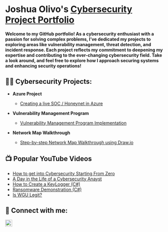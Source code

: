<h1>Joshua Olivo's <a href="https://www.linkedin.com/in/jdolivo64/"> Cybersecurity Project Portfolio </a></h1> <b> Welcome to my GitHub portfolio! As a cybersecurity enthusiast with a passion for solving complex problems, I’ve dedicated my projects to exploring areas like vulnerability management, threat detection, and incident response. Each project reflects my commitment to deepening my expertise and contributing to the ever-changing cybersecurity field. Take a look around, and feel free to explore how I approach securing systems and enhancing security operations!</b>

<h2>👨‍💻 Cybersecurity Projects:</h2>

- <b>Azure Project</b>
  - [Creating a live SOC / Honeynet in Azure](https://github.com/JDOlivo/Azure-SOC-Honeynet)
- <b> Vulnerability Management Program </b>
  - [Vulnerability Management Program Implementation](https://github.com/JDOlivo/Vulnerability-Management-Program)
    
- <b>Network Map Walkthrough</b>
  - [Step-by-step Network Map Walkthrough using Draw.io](https://github.com/JDOlivo/Network-Map)

<h2>📺 Popular YouTube Videos</h2>

- [How to get into Cybersecurity Starting From Zero](https://www.youtube.com/watch?v=a83ASGn_V_s)
- [A Day in the Life of a Cybersecurity Anayst](https://www.youtube.com/watch?v=uHy3oM7NnoU)
- [How to Create a KeyLogger (C#)](https://www.youtube.com/watch?v=N-L9hklSlNk)
- [Ransomware Demonstration (C#)](https://www.youtube.com/watch?v=OfvdQeh79s0)
- [Is WGU Legit?](https://www.youtube.com/watch?v=E2MwRWxDBkA)

<h2> 🤳 Connect with me:</h2>

[<img align="left" alt="JoshuaOlivo | LinkedIn" width="22px" src="https://cdn.jsdelivr.net/npm/simple-icons@v3/icons/linkedin.svg" />][linkedin]


[linkedin]: https://www.linkedin.com/in/jdolivo64/
